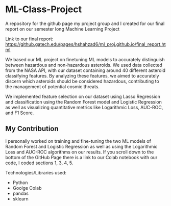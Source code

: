 # ML-Class-Project
A repository for the github page my project group and I created for our final report on our semester long Machine Learning Project

Link to our final report: https://github.gatech.edu/pages/hshahzad6/ml_proj.github.io/final_report.html

We based our ML project on finetuning ML models to accurately distinguish between hazardous and non-hazardous asteroids.
We used data collected from the NASA API, with our dataset containing around 40 different asteroid classifying features. By analyzing these features, we aimed to accurately discern which asteroids should be considered hazardous, contributing to the management of potential cosmic threats. 

We implemented feature selection on our dataset using Lasso Regression and classification using the Random Forest model and Logistic Regression as well as visualizing quantitative metrics like Logarithmic Loss, AUC-ROC, and F1 Score.

## My Contribution
I personally worked on training and fine-tuning the two ML models of Random Forest and Logistic Regression as well as using the Logarithmic Loss and AUC-ROC algorithms on our results.
If you scroll down to the bottom of the GitHub Page there is a link to our Colab notebook with our code, I coded sections 1, 3, 4, 5.


Technologies/Libraries used:
- Python
- Goolge Colab
- pandas
- sklearn
